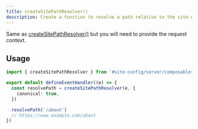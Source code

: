 ```yaml
---
title: createSitePathResolver()
description: Create a function to resolve a path relative to the site within Nitro.
---
```


Same as [createSitePathResolver()](/docs/site-config/api/create-site-path-resolver) but you will need to provide the request context.

## Usage

```ts [serverMiddleware.ts]
import { createSitePathResolver } from '#site-config/server/composables'

export default defineEventHandler((e) => {
  const resolvePath = createSitePathResolver(e, {
    canonical: true,
  })

  resolvePath('/about')
  // https://www.example.com/about
})
```
